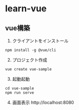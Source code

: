 # learn-vue

## vue構築

1. クライアントをインストール

```
npm install -g @vue/cli
```

2. プロジェクト作成

```
vue create vue-sample
```

3. 起動起動

```
cd vue-sample
npm run serve
```

4. 画面表示
http://localhost:8080
